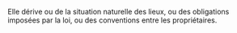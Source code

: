   
 Elle dérive ou de la situation naturelle des lieux, ou des obligations imposées par la loi, ou des conventions entre les propriétaires.  

  
